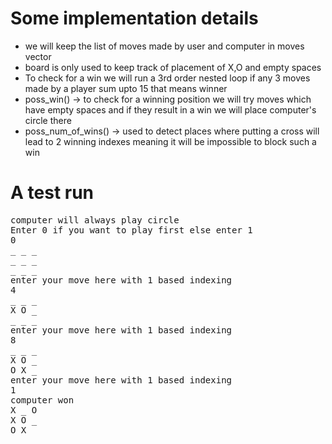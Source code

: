# Some implementation details
<ul>
<li>we will keep the list of moves made by user and computer in moves vector</li>
<li>board is only used to keep track of placement of X,O and empty spaces</li>
<li>To check for a win we will run a 3rd order nested loop if any 3 moves made by a player sum upto 15 that means winner</li>
<li>poss_win() -> to check for a winning position we will try moves which have empty spaces and if they result in a win we will place computer's circle there</li>
<li>poss_num_of_wins() -> used to detect places where putting a cross will lead to 2 winning indexes meaning it will be impossible to block such a win</li>
</ul>

# A test run

<pre>
computer will always play circle
Enter 0 if you want to play first else enter 1
0
_ _ _ 
_ _ _ 
_ _ _ 
enter your move here with 1 based indexing
4
_ _ _ 
X O _ 
_ _ _ 
enter your move here with 1 based indexing
8
_ _ _ 
X O _ 
O X _ 
enter your move here with 1 based indexing
1
computer won
X _ O 
X O _ 
O X _ 
</pre>
